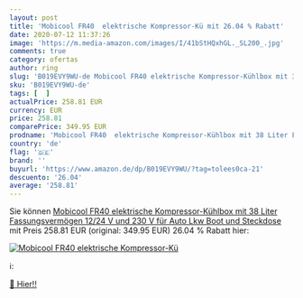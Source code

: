 ```yaml
---
layout: post
title: 'Mobicool FR40  elektrische Kompressor-Kü mit 26.04 % Rabatt'
date: 2020-07-12 11:37:26
image: 'https://m.media-amazon.com/images/I/41bStHQxhGL._SL200_.jpg'
comments: true
category: ofertas
author: ring
slug: 'B019EVY9WU-de Mobicool FR40 elektrische Kompressor-Kühlbox mit 38 Liter...'
sku: 'B019EVY9WU-de'
tags: [  ]
actualPrice: 258.81 EUR
currency: EUR
price: 258.81
comparePrice: 349.95 EUR
prodname: 'Mobicool FR40  elektrische Kompressor-Kühlbox mit 38 Liter Fassungsvermögen  12/24 V und 230 V für Auto  Lkw  Boot und Steckdose'
country: 'de'
flag: '🇩🇪'
brand: ''
buyurl: 'https://www.amazon.de/dp/B019EVY9WU/?tag=tolees0ca-21'
descuento: '26.04'
average: '258.81'
---
```


Sie können [Mobicool FR40  elektrische Kompressor-Kühlbox mit 38 Liter Fassungsvermögen  12/24 V und 230 V für Auto  Lkw  Boot und Steckdose](https://www.amazon.de/dp/B019EVY9WU/?tag=tolees0ca-21) mit Preis 258.81 EUR (original: 349.95 EUR) 26.04 % Rabatt hier:

[![Mobicool FR40  elektrische Kompressor-Kü](https://m.media-amazon.com/images/I/41bStHQxhGL._SL200_.jpg)](https://www.amazon.de/dp/B019EVY9WU/?tag=tolees0ca-21)

ℹ️:


[🛒 Hier!!](https://www.amazon.de/dp/B019EVY9WU/?tag=tolees0ca-21)

